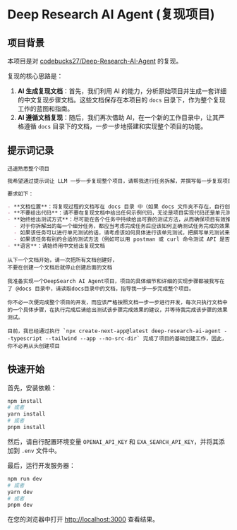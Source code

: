 # Deep Research AI Agent (复现项目)

## 项目背景

本项目是对 [codebucks27/Deep-Research-AI-Agent](https://github.com/codebucks27/Deep-Research-AI-Agent) 的复现。

复现的核心思路是：

1.  **AI 生成复现文档**：首先，我们利用 AI 的能力，分析原始项目并生成一套详细的中文复现步骤文档。这些文档保存在本项目的 `docs` 目录下，作为整个复现工作的蓝图和指南。
2.  **AI 遵循文档复现**：随后，我们再次借助 AI，在一个新的工作目录中，让其严格遵循 `docs` 目录下的文档，一步一步地搭建和实现整个项目的功能。

## 提示词记录

```text
迅速熟悉整个项目
```

```markdown
我希望通过提示词让 LLM 一步一步复现整个项目，请帮我进行任务拆解，并撰写每一步复现项目的提示词。

要求如下：

- **文档位置**：将复现过程的文档写在 docs 目录 中（如果 docs 文件夹不存在，自行创建"docs"文件夹，然后在该文件夹中创建多个 md 文档来给出复现的详细步骤）
- **不要给出代码**：请不要在复现文档中给出任何示例代码，无论是项目实现代码还是单元测试代码
- **始终给出测试方式**：尽可能在各个任务中持续给出可靠的测试方法，从而确保项目有效推进并降低出错的可能性。
  - 对于你拆解出的每一个细分任务，都应当考虑完成任务后应该如何正确测试任务完成的效果，
  - 如果该任务可以进行单元测试的话，请考虑该如何具体进行该单元测试，把撰写单元测试来测试代码也作为任务规划的一部分，写入到文档中（注意，请不要给出单元测试的具体代码，仅仅在文档中给出“准备创建一个 xxx 文件，并在该文件中进行 xxx 的单元测试”即可）
  - 如果该任务有别的合适的测试方法（例如可以用 postman 或 curl 命令测试 API 是否被正确实现），同样也应将该测试方式写入文档。
- **语言**：请始终用中文给出复现文档
```

```text
从下一个文档开始，请一次把所有文档创建好，
不要在创建一个文档后就停止创建后面的文档
```

```text
我准备实现一个DeepSearch AI Agent项目，项目的具体细节和详细的实现步骤都被我写在了 @docs 目录中，请读取docs目录中的文档，指导我一步一步完成整个项目。

你不必一次便完成整个项目的开发，而应该严格按照文档一步一步进行开发，每次只执行文档中的一个具体步骤，在执行完成后请给出测试该步骤完成效果的建议，并等待我完成该步骤的效果测试。

目前，我已经通过执行 `npx create-next-app@latest deep-research-ai-agent --typescript --tailwind --app --no-src-dir` 完成了项目的基础创建工作，因此，你不必再从头创建项目
```

## 快速开始

首先，安装依赖：

```bash
npm install
# 或者
yarn install
# 或者
pnpm install
```

然后，请自行配置环境变量 `OPENAI_API_KEY` 和 `EXA_SEARCH_API_KEY`，并将其添加到 `.env` 文件中。

最后，运行开发服务器：

```bash
npm run dev
# 或者
yarn dev
# 或者
pnpm dev
```

在您的浏览器中打开 [http://localhost:3000](http://localhost:3000) 查看结果。

